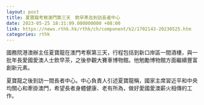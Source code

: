 ```yaml
---
layout: post
title: 夏寶龍考察澳門第三天　飲早茶及到訪長者中心
date: 2023-05-25 18:31:09.000000000 +08:00
link: https://news.rthk.hk/rthk/ch/component/k2/1702143-20230525.htm
categories: rthk
---
```


國務院港澳辦主任夏寶龍在澳門考察第三天，行程包括到新口岸區一間酒樓，與一批年長愛國愛澳人士飲早茶，之後參觀大賽車博物館。他勉勵博物館方面繼續豐富創新元素。

夏寶龍之後到訪一間長者中心。中心負責人引述夏寶龍稱，國家主席習近平和中央均關心和牽掛澳門，希望長者身體健康、老有所為，做好愛國愛澳薪火相傳的工作。
